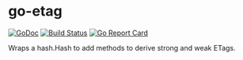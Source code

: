 # go-etag

[![GoDoc](https://godoc.org/github.com/tmthrgd/go-etag?status.svg)](https://godoc.org/github.com/tmthrgd/go-etag)
[![Build Status](https://travis-ci.org/tmthrgd/go-etag.svg?branch=master)](https://travis-ci.org/tmthrgd/go-etag)
[![Go Report Card](https://goreportcard.com/badge/github.com/tmthrgd/go-etag)](https://goreportcard.com/report/github.com/tmthrgd/go-etag)

Wraps a hash.Hash to add methods to derive strong and weak ETags.
